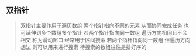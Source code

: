 ## 双指针

> 双指针主要作用于遍历数组 两个指针指向不同的元素 从而协同完成任务 也可延伸到多个数组多个指针
> 若两个指针指向同一数组 遍历方向相同且不会相交 称为滑动窗口 经常用于区间搜索
> 若两个指针指向同一数组 但遍历方向想法 则可以用来进行搜索 待搜索的数组往往是排好序的